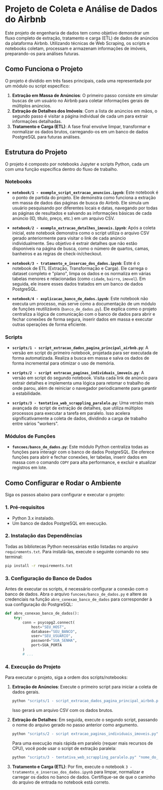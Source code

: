 # Projeto de Coleta e Análise de Dados do Airbnb

Este projeto de engenharia de dados tem como objetivo demonstrar um fluxo completo de extração, tratamento e carga (ETL) de dados de anúncios da plataforma Airbnb. Utilizando técnicas de Web Scraping, os scripts e notebooks coletam, processam e armazenam informações de imóveis, preparando-os para análises futuras.

## Como Funciona o Projeto

O projeto é dividido em três fases principais, cada uma representada por um módulo ou script específico:

1.  **Extração em Massa de Anúncios**: O primeiro passo consiste em simular buscas de um usuário no Airbnb para coletar informações gerais de múltiplos anúncios.
2.  **Extração de Detalhes dos Imóveis**: Com a lista de anúncios em mãos, o segundo passo é visitar a página individual de cada um para extrair informações detalhadas.
3.  **Tratamento e Carga (ETL)**: A fase final envolve limpar, transformar e normalizar os dados brutos, carregando-os em um banco de dados PostgreSQL para futuras análises.

## Estrutura do Projeto

O projeto é composto por notebooks Jupyter e scripts Python, cada um com uma função específica dentro do fluxo de trabalho.

### Notebooks

  * **`notebook/1 - exemplo_script_extracao_anuncios.ipynb`**: Este notebook é o ponto de partida do projeto. Ele demonstra como funciona a extração em massa de dados das páginas de busca do Airbnb. Ele simula um usuário pesquisando por diferentes locais e datas, navegando por todas as páginas de resultados e salvando as informações básicas de cada anúncio (ID, título, preço, etc.) em um arquivo CSV.

  * **`notebook/2 - exemplo_extracao_detalhes_imoveis.ipynb`**: Após a coleta inicial, este notebook demonstra como o script utiliza o arquivo CSV gerado anteriormente para visitar o link de cada anúncio individualmente. Seu objetivo é extrair detalhes que não estão disponíveis na página de busca, como o número de quartos, camas, banheiros e as regras de check-in/checkout.

  * **`notebook/3 - tratamento_e_insercao_dos_dados.ipynb`**: Este é o notebook de ETL (Extração, Transformação e Carga). Ele carrega o dataset completo e "plano", limpa os dados e os normaliza em várias tabelas menores e relacionadas (como `cidade`, `bairro`, `imovel`). Em seguida, ele insere esses dados tratados em um banco de dados PostgreSQL.

  * **`notebook/4 - explicacao_banco_de_dados.ipynb`**: Este notebook não executa um processo, mas serve como a documentação de um módulo de funções reutilizáveis (`banco_de_dados.py`). Ele explica como o projeto centraliza a lógica de comunicação com o banco de dados para abrir e fechar conexões de forma segura, inserir dados em massa e executar outras operações de forma eficiente.

### Scripts

  * **`scripts/1 - script_extracao_dados_pagina_principal_airbnb.py`**: A versão em script do primeiro notebook, projetada para ser executada de forma automatizada. Realiza a busca em massa e salva os dados de forma incremental para otimizar o uso de memória.

  * **`scripts/2 - script extracao_paginas_individuais_imoveis.py`**: A versão em script do segundo notebook. Visita cada link de anúncio para extrair detalhes e implementa uma lógica para retomar o trabalho de onde parou, além de reiniciar o navegador periodicamente para garantir a estabilidade.

  * **`scripts/3 - tentativa_web_scrappling_paralelo.py`**: Uma versão mais avançada do script de extração de detalhes, que utiliza múltiplos processos para executar a tarefa em paralelo. Isso acelera significativamente a coleta de dados, dividindo a carga de trabalho entre vários "workers".

### Módulos de Funções

  * **`funcoes/banco_de_dados.py`**: Este módulo Python centraliza todas as funções para interagir com o banco de dados PostgreSQL. Ele oferece funções para abrir e fechar conexões, ler tabelas, inserir dados em massa com o comando `COPY` para alta performance, e excluir e atualizar registros em lote.

## Como Configurar e Rodar o Ambiente

Siga os passos abaixo para configurar e executar o projeto:

### 1\. Pré-requisitos

  * Python 3.x instalado.
  * Um banco de dados PostgreSQL em execução.

### 2\. Instalação das Dependências

Todas as bibliotecas Python necessárias estão listadas no arquivo `requirements.txt`. Para instalá-las, execute o seguinte comando no seu terminal:

```bash
pip install -r requirements.txt
```

### 3\. Configuração do Banco de Dados

Antes de executar os scripts, é necessário configurar a conexão com o banco de dados. Abra o arquivo `funcoes/banco_de_dados.py` e altere as credenciais na função `abre_conexao_banco_de_dados` para corresponder à sua configuração do PostgreSQL:

```python
def abre_conexao_banco_de_dados():
    try:
        conn = psycopg2.connect(
            host="SEU_HOST",
            database="SEU_BANCO",
            user="SEU_USUARIO",
            password="SUA_SENHA",
            port=SUA_PORTA
        )
        # ...
```

### 4\. Execução do Projeto

Para executar o projeto, siga a ordem dos scripts/notebooks:

1.  **Extração de Anúncios**: Execute o primeiro script para iniciar a coleta de dados gerais.

    ```bash
    python "scripts/1 - script_extracao_dados_pagina_principal_airbnb.py"
    ```

    Isso gerará um arquivo CSV com os dados brutos.

2.  **Extração de Detalhes**: Em seguida, execute o segundo script, passando o nome do arquivo gerado no passo anterior como argumento.

    ```bash
    python "scripts/2 - script extracao_paginas_individuais_imoveis.py" "nome_do_arquivo_gerado.csv"
    ```

    Para uma execução mais rápida em paralelo (requer mais recursos de CPU), você pode usar o script de extração paralela:

    ```bash
    python "scripts/3 - tentativa_web_scrappling_paralelo.py" "nome_do_arquivo_gerado.csv" <numero_de_threads>
    ```

3.  **Tratamento e Carga (ETL)**: Por fim, execute o notebook `3 - tratamento_e_insercao_dos_dados.ipynb` para limpar, normalizar e carregar os dados no banco de dados. Certifique-se de que o caminho do arquivo de entrada no notebook está correto.